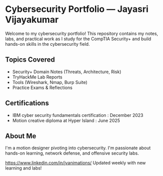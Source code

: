# Cybersecurity Portfolio — Jayasri Vijayakumar

Welcome to my cybersecurity portfolio! This repository contains my notes, labs, and practical work as I study for the CompTIA Security+ and build hands-on skills in the cybersecurity field.

## Topics Covered
- Security+ Domain Notes (Threats, Architecture, Risk)
- TryHackMe Lab Reports
- Tools (Wireshark, Nmap, Burp Suite)
- Practice Exams & Reflections


## Certifications
- IBM cyber security fundamentals certification : December 2023
- Motion creative diploma at Hyper Island : June 2025

## About Me
I'm a motion designer pivoting into cybersecurity. I'm passionate about hands-on learning, network defense, and offensive security labs.

https://www.linkedin.com/in/jvanimations/
Updated weekly with new learning and labs!
